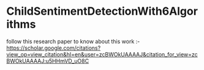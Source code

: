# ChildSentimentDetectionWith6Algorithms
follow this research paper to know about this work :- https://scholar.google.com/citations?view_op=view_citation&hl=en&user=zcBWOkUAAAAJ&citation_for_view=zcBWOkUAAAAJ:u5HHmVD_uO8C
